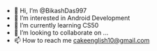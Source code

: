 - 👋 Hi, I’m @BikashDas997
- 👀 I’m interested in Android Development
- 🌱 I’m currently learning CS50
- 💞️ I’m looking to collaborate on ...
- 📫 How to reach me cakeenglish10@gmail.com

<!---
BikashDas997/BikashDas997 is a ✨ special ✨ repository because its `README.md` (this file) appears on your GitHub profile.
You can click the Preview link to take a look at your changes.
--->
